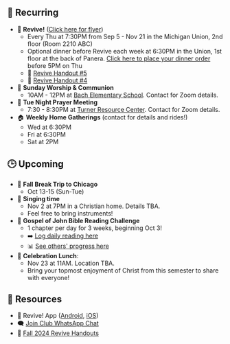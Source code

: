 ## 🔁 Recurring
- 🙌 **Revive!** ([Click here for flyer](https://drive.google.com/file/d/1uefOWIYneoHcTsMPOc_Y3IGTiAWafGAA/view?usp=drive_link))
    - Every Thu at 7:30PM from Sep 5 - Nov 21 in the Michigan Union, 2nd floor (Room 2210 ABC)
    - Optional dinner before Revive each week at 6:30PM in the Union, 1st floor at the back of Panera. [Click here to place your dinner order](https://docs.google.com/spreadsheets/d/12TVDQ02xA1ZZCSKc82Ov_jJqLw0O_uEsFYKsIrhHY00/edit?usp=drivesdk) before 5PM on Thu
    - 📄 [Revive Handout #5](https://drive.google.com/file/d/1BzVSKye2oJySlWL2NKrIM9exGME6gxCw/view?usp=drive_link)
    - 📄 [Revive Handout #4](https://drive.google.com/file/d/1KT6m51YLZ4S-7ugIdO8LNNki-4fKWSD8/view?usp=sharing)
- 🙌 **Sunday Worship & Communion**
    - 10AM - 12PM at [Bach Elementary School](https://maps.app.goo.gl/dZPSs5uELxZ6f25e6). Contact for Zoom details.
- 🙏 **Tue Night Prayer Meeting**
    - 7:30 - 8:30PM at [Turner Resource Center](https://maps.app.goo.gl/68Ut4Q6T4kP9o5zT6). Contact for Zoom details.
- 🏠 **Weekly Home Gatherings** (contact for details and rides!)
    - Wed at 6:30PM
    - Fri at 6:30PM
    - Sat at 2PM

## 🕒 Upcoming
- 🚐 **Fall Break Trip to Chicago**
    - Oct 13-15 (Sun-Tue)
- 🎸 **Singing time**
    - Nov 2 at 7PM in a Christian home. Details TBA.
    - Feel free to bring instruments!
- 📖 **Gospel of John Bible Reading Challenge**
    -  1 chapter per day for 3 weeks, beginning Oct 3!
    -  ➡️ [Log daily reading here](https://forms.gle/qbAYJ5S1YQX3wZNm9)
    -  📊 [See others' progress here](https://tinyurl.com/CSMJohnChallenge)
- 🥳 **Celebration Lunch**:
    - Nov 23 at 11AM. Location TBA.
    - Bring your topmost enjoyment of Christ from this semester to share with everyone!

## 📖 Resources
- 📱 Revive! App ([Android](https://play.google.com/store/apps/details?id=com.newandromo.dev2292363.app3300238&pcampaignid=web_share), [iOS](https://apps.apple.com/us/app/revive/id6473073801?platform=iphone))
- 🗨️ [Join Club WhatsApp Chat](https://chat.whatsapp.com/GYEtsgaZn6iLYX8MHpSJVp)
- 📄 [Fall 2024 Revive Handouts](https://drive.google.com/drive/folders/1ET9nK7HIynR2FEpGmpnasVpP_ntsFE1s?usp=drive_link)
